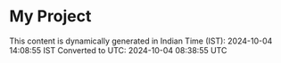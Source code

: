 # My Project

This content is dynamically generated in Indian Time (IST): 2024-10-04 14:08:55 IST
Converted to UTC: 2024-10-04 08:38:55 UTC
